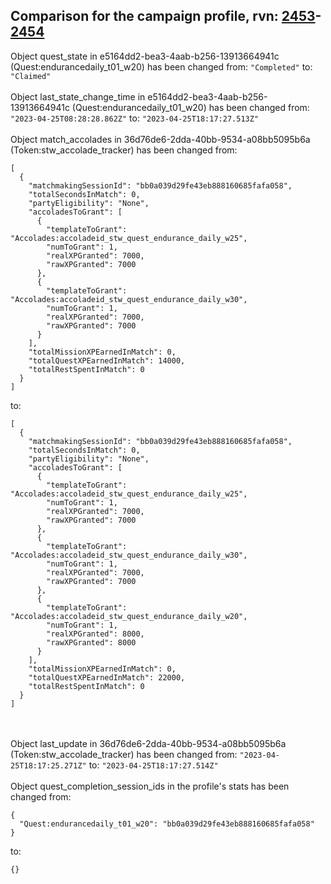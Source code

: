 ## Comparison for the campaign profile, rvn: [2453](https://github.com/PRO100KatYT/FortniteProfileRevisions/tree/main/profiles/campaign/2453%20campaign.json)-[2454](https://github.com/PRO100KatYT/FortniteProfileRevisions/tree/main/profiles/campaign/2454%20campaign.json)

Object quest_state in e5164dd2-bea3-4aab-b256-13913664941c (Quest:endurancedaily_t01_w20) has been changed from: `"Completed"` to: `"Claimed"`
<br><br>
Object last_state_change_time in e5164dd2-bea3-4aab-b256-13913664941c (Quest:endurancedaily_t01_w20) has been changed from: `"2023-04-25T08:28:28.862Z"` to: `"2023-04-25T18:17:27.513Z"`
<br><br>
Object match_accolades in 36d76de6-2dda-40bb-9534-a08bb5095b6a (Token:stw_accolade_tracker) has been changed from:

```
[
  {
    "matchmakingSessionId": "bb0a039d29fe43eb888160685fafa058",
    "totalSecondsInMatch": 0,
    "partyEligibility": "None",
    "accoladesToGrant": [
      {
        "templateToGrant": "Accolades:accoladeid_stw_quest_endurance_daily_w25",
        "numToGrant": 1,
        "realXPGranted": 7000,
        "rawXPGranted": 7000
      },
      {
        "templateToGrant": "Accolades:accoladeid_stw_quest_endurance_daily_w30",
        "numToGrant": 1,
        "realXPGranted": 7000,
        "rawXPGranted": 7000
      }
    ],
    "totalMissionXPEarnedInMatch": 0,
    "totalQuestXPEarnedInMatch": 14000,
    "totalRestSpentInMatch": 0
  }
]
```

to:

```
[
  {
    "matchmakingSessionId": "bb0a039d29fe43eb888160685fafa058",
    "totalSecondsInMatch": 0,
    "partyEligibility": "None",
    "accoladesToGrant": [
      {
        "templateToGrant": "Accolades:accoladeid_stw_quest_endurance_daily_w25",
        "numToGrant": 1,
        "realXPGranted": 7000,
        "rawXPGranted": 7000
      },
      {
        "templateToGrant": "Accolades:accoladeid_stw_quest_endurance_daily_w30",
        "numToGrant": 1,
        "realXPGranted": 7000,
        "rawXPGranted": 7000
      },
      {
        "templateToGrant": "Accolades:accoladeid_stw_quest_endurance_daily_w20",
        "numToGrant": 1,
        "realXPGranted": 8000,
        "rawXPGranted": 8000
      }
    ],
    "totalMissionXPEarnedInMatch": 0,
    "totalQuestXPEarnedInMatch": 22000,
    "totalRestSpentInMatch": 0
  }
]
```

<br><br>
Object last_update in 36d76de6-2dda-40bb-9534-a08bb5095b6a (Token:stw_accolade_tracker) has been changed from: `"2023-04-25T18:17:25.271Z"` to: `"2023-04-25T18:17:27.514Z"`
<br><br>
Object quest_completion_session_ids in the profile's stats has been changed from:

```
{
  "Quest:endurancedaily_t01_w20": "bb0a039d29fe43eb888160685fafa058"
}
```

to:

```
{}
```

<br><br>
